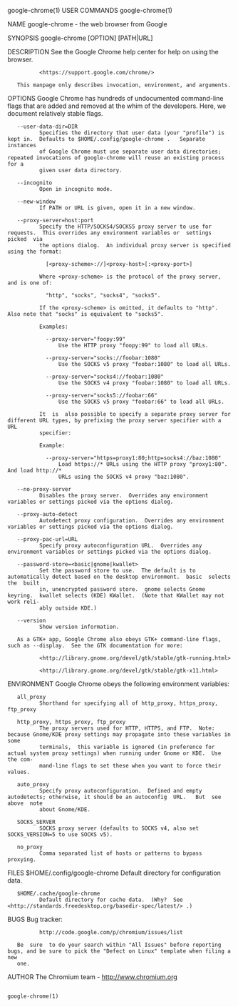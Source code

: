 google-chrome(1)                                                   USER COMMANDS                                                  google-chrome(1)

NAME
       google-chrome - the web browser from Google

SYNOPSIS
       google-chrome [OPTION] [PATH|URL]

DESCRIPTION
       See the Google Chrome help center for help on using the browser.

              <https://support.google.com/chrome/>

       This manpage only describes invocation, environment, and arguments.

OPTIONS
       Google  Chrome has hundreds of undocumented command-line flags that are added and removed at the whim of the developers.  Here, we document
       relatively stable flags.

       --user-data-dir=DIR
              Specifies the directory that user data (your "profile") is kept in.  Defaults to $HOME/.config/google-chrome .   Separate  instances
              of Google Chrome must use separate user data directories; repeated invocations of google-chrome will reuse an existing process for a
              given user data directory.

       --incognito
              Open in incognito mode.

       --new-window
              If PATH or URL is given, open it in a new window.

       --proxy-server=host:port
              Specify the HTTP/SOCKS4/SOCKS5 proxy server to use for requests.  This overrides any environment variables or  settings  picked  via
              the options dialog.  An individual proxy server is specified using the format:

                [<proxy-scheme>://]<proxy-host>[:<proxy-port>]

              Where <proxy-scheme> is the protocol of the proxy server, and is one of:

                "http", "socks", "socks4", "socks5".

              If the <proxy-scheme> is omitted, it defaults to "http". Also note that "socks" is equivalent to "socks5".

              Examples:

                --proxy-server="foopy:99"
                    Use the HTTP proxy "foopy:99" to load all URLs.

                --proxy-server="socks://foobar:1080"
                    Use the SOCKS v5 proxy "foobar:1080" to load all URLs.

                --proxy-server="socks4://foobar:1080"
                    Use the SOCKS v4 proxy "foobar:1080" to load all URLs.

                --proxy-server="socks5://foobar:66"
                    Use the SOCKS v5 proxy "foobar:66" to load all URLs.

              It  is  also possible to specify a separate proxy server for different URL types, by prefixing the proxy server specifier with a URL
              specifier:

              Example:

                --proxy-server="https=proxy1:80;http=socks4://baz:1080"
                    Load https://* URLs using the HTTP proxy "proxy1:80". And load http://*
                    URLs using the SOCKS v4 proxy "baz:1080".

       --no-proxy-server
              Disables the proxy server.  Overrides any environment variables or settings picked via the options dialog.

       --proxy-auto-detect
              Autodetect proxy configuration.  Overrides any environment variables or settings picked via the options dialog.

       --proxy-pac-url=URL
              Specify proxy autoconfiguration URL.  Overrides any environment variables or settings picked via the options dialog.

       --password-store=<basic|gnome|kwallet>
              Set the password store to use.  The default is to automatically detect based on the desktop environment.  basic  selects  the  built
              in, unencrypted password store.  gnome selects Gnome keyring.  kwallet selects (KDE) KWallet.  (Note that KWallet may not work reli‐
              ably outside KDE.)

       --version
              Show version information.

       As a GTK+ app, Google Chrome also obeys GTK+ command-line flags, such as --display.  See the GTK documentation for more:

              <http://library.gnome.org/devel/gtk/stable/gtk-running.html>

              <http://library.gnome.org/devel/gtk/stable/gtk-x11.html>

ENVIRONMENT
       Google Chrome obeys the following environment variables:

       all_proxy
              Shorthand for specifying all of http_proxy, https_proxy, ftp_proxy

       http_proxy, https_proxy, ftp_proxy
              The proxy servers used for HTTP, HTTPS, and FTP.  Note: because Gnome/KDE proxy settings may propagate into these variables in  some
              terminals,  this variable is ignored (in preference for actual system proxy settings) when running under Gnome or KDE.  Use the com‐
              mand-line flags to set these when you want to force their values.

       auto_proxy
              Specify proxy autoconfiguration.  Defined and empty autodetects; otherwise, it should be an autoconfig  URL.   But  see  above  note
              about Gnome/KDE.

       SOCKS_SERVER
              SOCKS proxy server (defaults to SOCKS v4, also set SOCKS_VERSION=5 to use SOCKS v5).

       no_proxy
              Comma separated list of hosts or patterns to bypass proxying.

FILES
       $HOME/.config/google-chrome
              Default directory for configuration data.

       $HOME/.cache/google-chrome
              Default directory for cache data.  (Why?  See <http://standards.freedesktop.org/basedir-spec/latest/> .)

BUGS
       Bug tracker:

              http://code.google.com/p/chromium/issues/list

       Be  sure  to do your search within "All Issues" before reporting bugs, and be sure to pick the "Defect on Linux" template when filing a new
       one.

AUTHOR
       The Chromium team - <http://www.chromium.org>

                                                                                                                                  google-chrome(1)
